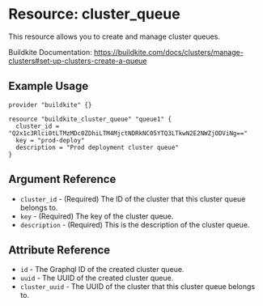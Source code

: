 # Resource: cluster_queue

This resource allows you to create and manage cluster queues.

Buildkite Documentation: https://buildkite.com/docs/clusters/manage-clusters#set-up-clusters-create-a-queue

## Example Usage

```hcl
provider "buildkite" {}

resource "buildkite_cluster_queue" "queue1" {
  cluster_id = "Q2x1c3Rlci0tLTMzMDc0ZDhiLTM4MjctNDRkNC05YTQ3LTkwN2E2NWZjODViNg=="
  key = "prod-deploy"
  description = "Prod deployment cluster queue"
}
```

## Argument Reference

* `cluster_id` - (Required) The ID of the cluster that this cluster queue belongs to.
* `key` - (Required) The key of the cluster queue.
* `description` - (Required) This is the description of the cluster queue.

## Attribute Reference

* `id` - The Graphql ID of the created cluster queue.
* `uuid` - The UUID of the created cluster queue.
* `cluster_uuid` - The UUID of the cluster that this cluster queue belongs to.